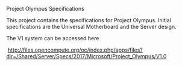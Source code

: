 Project Olympus Specifications

This project contains the specifications for Project Olympus.  Initial specifications are the Universal Motherboard and the Server design.

The V1 system can be accessed here

  http://files.opencompute.org/oc/index.php/apps/files?dir=/Shared/Server/Specs/2017/Microsoft/Project_Olympus/V1.0

